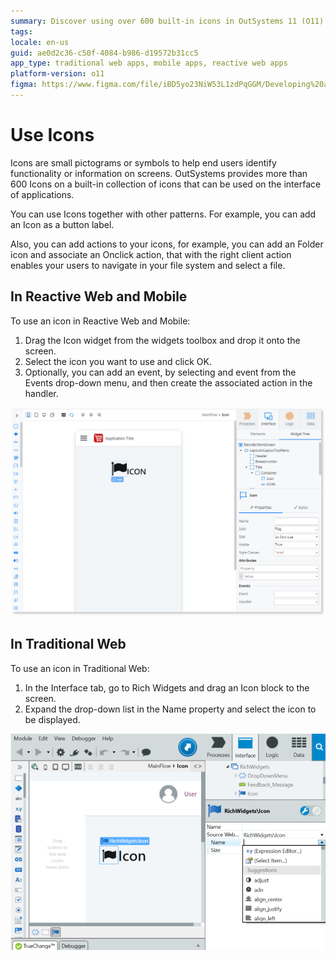 ```yaml
---
summary: Discover using over 600 built-in icons in OutSystems 11 (O11) for application interfaces.
tags:
locale: en-us
guid: ae0d2c36-c50f-4084-b986-d19572b31cc5
app_type: traditional web apps, mobile apps, reactive web apps
platform-version: o11
figma: https://www.figma.com/file/iBD5yo23NiW53L1zdPqGGM/Developing%20an%20Application?node-id=199:99
---
```


# Use Icons

Icons are small pictograms or symbols to help end users identify functionality or information on screens. OutSystems provides more than 600 Icons on a built-in collection of icons that can be used on the interface of applications.

You can use Icons together with other patterns. For example, you can add an Icon as a button label. 

Also, you can add actions to your icons, for example, you can add an Folder icon and associate an Onclick action, that with the right client action enables your users to navigate in your file system and select a file.

## In Reactive Web and Mobile

To use an icon in Reactive Web and Mobile:

1. Drag the Icon widget from the widgets toolbox and drop it onto the screen.
1. Select the icon you want to use and click OK.
1. Optionally, you can add an event, by selecting and event from the Events drop-down menu, and then create the associated action in the handler.

![Screenshot showing how to add an icon in Reactive Web and Mobile applications using OutSystems](images/use-icons-mobile.png "Adding an Icon in Reactive Web and Mobile")

## In Traditional Web

To use an icon in Traditional Web:

1. In the Interface tab, go to Rich Widgets and drag an Icon block to the screen. 
1. Expand the drop-down list in the Name property and select the icon to be displayed. 

![Screenshot illustrating the process of adding an icon in Traditional Web applications using OutSystems](images/use-icons-web.png "Adding an Icon in Traditional Web")
